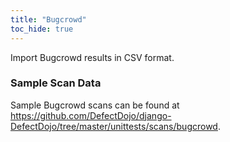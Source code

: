 ```yaml
---
title: "Bugcrowd"
toc_hide: true
---
```

Import Bugcrowd results in CSV format.

### Sample Scan Data
Sample Bugcrowd scans can be found at https://github.com/DefectDojo/django-DefectDojo/tree/master/unittests/scans/bugcrowd.
